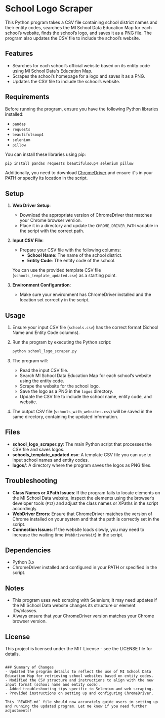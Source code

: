 # School Logo Scraper

This Python program takes a CSV file containing school district names and their entity codes, searches the MI School Data Education Map for each school’s website, finds the school’s logo, and saves it as a PNG file. The program also updates the CSV file to include the school’s website.

## Features
- Searches for each school’s official website based on its entity code using MI School Data's Education Map.
- Scrapes the school’s homepage for a logo and saves it as a PNG.
- Updates the CSV file to include the school’s website.

## Requirements
Before running the program, ensure you have the following Python libraries installed:
- `pandas`
- `requests`
- `beautifulsoup4`
- `selenium`
- `pillow`

You can install these libraries using pip:

```bash
pip install pandas requests beautifulsoup4 selenium pillow
```

Additionally, you need to download [ChromeDriver](https://chromedriver.chromium.org/downloads) and ensure it's in your PATH or specify its location in the script.

## Setup
1. **Web Driver Setup**:
   - Download the appropriate version of ChromeDriver that matches your Chrome browser version.
   - Place it in a directory and update the `CHROME_DRIVER_PATH` variable in the script with the correct path.

2. **Input CSV File**:
   - Prepare your CSV file with the following columns:
     - **School Name**: The name of the school district.
     - **Entity Code**: The entity code of the school.

   You can use the provided template CSV file (`schools_template_updated.csv`) as a starting point.

3. **Environment Configuration**:
   - Make sure your environment has ChromeDriver installed and the location set correctly in the script.
   
## Usage
1. Ensure your input CSV file (`schools.csv`) has the correct format (School Name and Entity Code columns).
2. Run the program by executing the Python script:
   ```bash
   python school_logo_scraper.py
   ```

3. The program will:
   - Read the input CSV file.
   - Search MI School Data Education Map for each school’s website using the entity code.
   - Scrape the website for the school logo.
   - Save the logo as a PNG in the `logos` directory.
   - Update the CSV file to include the school name, entity code, and website.

4. The output CSV file (`schools_with_websites.csv`) will be saved in the same directory, containing the updated information.

## Files
- **school_logo_scraper.py**: The main Python script that processes the CSV file and saves logos.
- **schools_template_updated.csv**: A template CSV file you can use to input school names and entity codes.
- **logos/**: A directory where the program saves the logos as PNG files.

## Troubleshooting
- **Class Names or XPath Issues**: If the program fails to locate elements on the MI School Data website, inspect the elements using the browser’s developer tools (`F12`) and adjust the class names or XPaths in the script accordingly.
- **WebDriver Errors**: Ensure that ChromeDriver matches the version of Chrome installed on your system and that the path is correctly set in the script.
- **Connection Issues**: If the website loads slowly, you may need to increase the waiting time (`WebDriverWait`) in the script.

## Dependencies
- Python 3.x
- ChromeDriver installed and configured in your PATH or specified in the script.

## Notes
- This program uses web scraping with Selenium; it may need updates if the MI School Data website changes its structure or element IDs/classes.
- Always ensure that your ChromeDriver version matches your Chrome browser version.

## License
This project is licensed under the MIT License - see the LICENSE file for details.
```

### Summary of Changes
- Updated the program details to reflect the use of MI School Data Education Map for retrieving school websites based on entity codes.
- Modified the CSV structure and instructions to align with the new input format (school name and entity code).
- Added troubleshooting tips specific to Selenium and web scraping.
- Provided instructions on setting up and configuring ChromeDriver.

This `README.md` file should now accurately guide users in setting up and running the updated program. Let me know if you need further adjustments!
